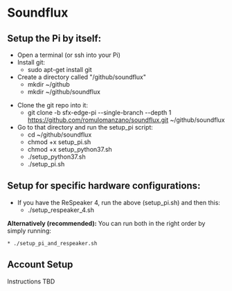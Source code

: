 # Soundflux

## Setup the Pi by itself:
- Open a terminal (or ssh into your Pi)
- Install git:
   * sudo apt-get install git
- Create a directory called "/github/soundflux"
    * mkdir ~/github
    * mkdir ~/github/soundflux
* Clone the git repo into it:
    * git clone -b sfx-edge-pi --single-branch --depth 1 https://github.com/romulomanzano/soundflux.git ~/github/soundflux
* Go to that directory and run the setup_pi script:
    * cd ~/github/soundflux
    * chmod +x setup_pi.sh
    * chmod +x setup_python37.sh
    * ./setup_python37.sh
    * ./setup_pi.sh
 
## Setup for specific hardware configurations:
 * If you have the ReSpeaker 4, run the above (setup_pi.sh) and then this:
    * ./setup_respeaker_4.sh
 
 **Alternatively (recommended):** You can run both in the right order by simply running:
    
    * ./setup_pi_and_respeaker.sh

## Account Setup

Instructions TBD